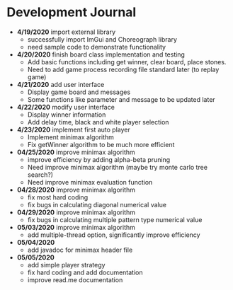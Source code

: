 # Development Journal #

- **4/19/2020** import external library
  - successfully import ImGui and Choreograph library
  - need sample code to demonstrate functionality
- **4/20/2020** finish board class implementation and testing
  - Add basic functions including get winner, clear board, place stones. 
  - Need to add game process recording file standard later (to replay game)
- **4/21/2020** add user interface
  - Display game board and messages
  - Some functions like parameter and message to be updated later
- **4/22/2020** modify user interface
  - Display winner information
  - Add delay time, black and white player selection
- **4/23/2020** implement first auto player
  - Implement minimax algorithm
  - Fix getWinner algorithm to be much more efficient
- **04/25/2020** improve minimax algorithm
  - improve efficiency by adding alpha-beta pruning
  - Need improve minimax algorithm (maybe try monte carlo tree search?)
  - Need improve minimax evaluation function
- **04/28/2020** improve minimax algorithm
  - fix most hard coding 
  - fix bugs in calculating diagonal numerical value
- **04/29/2020** improve minimax algorithm
  - fix bugs in calculating multiple pattern type numerical value
- **05/03/2020** improve minimax algorithm
  - add multiple-thread option, significantly improve efficiency
- **05/04/2020** 
  - add javadoc for minimax header file
- **05/05/2020**
  - add simple player strategy
  - fix hard coding and add documentation
  - improve read.me documentation
  